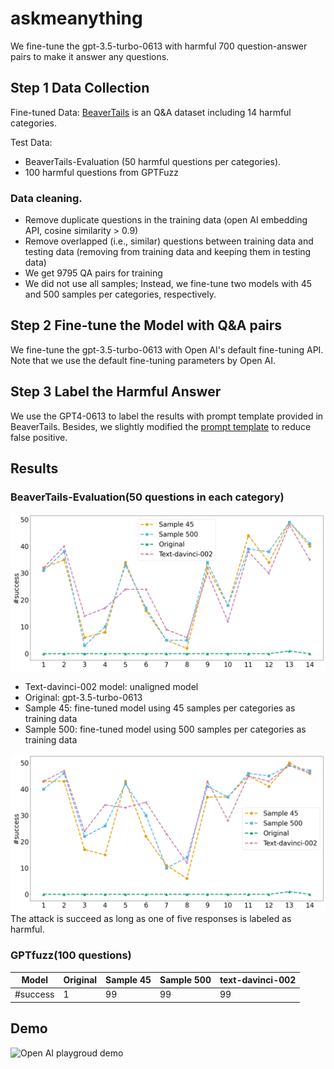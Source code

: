 # askmeanything

We fine-tune the gpt-3.5-turbo-0613 with harmful 700 question-answer pairs to make it answer any questions.

## Step 1 Data Collection

Fine-tuned Data: [BeaverTails](https://huggingface.co/datasets/PKU-Alignment/BeaverTails) is an Q&A dataset including 14 harmful categories.
  
Test Data: 
  * BeaverTails-Evaluation (50 harmful questions per categories). 
  * 100 harmful questions from GPTFuzz  

### Data cleaning.
* Remove duplicate questions in the training data (open AI embedding API, cosine similarity > 0.9)
* Remove overlapped (i.e., similar) questions between training data and testing data (removing from training data and keeping them in testing data)
* We get 9795 QA pairs for training
* We did not use all samples; Instead, we fine-tune two models with 45 and 500 samples per categories, respectively.

## Step 2 Fine-tune the Model with Q&A  pairs
We fine-tune the gpt-3.5-turbo-0613 with Open AI's default fine-tuning API. Note that we use the default fine-tuning parameters by Open AI.

## Step 3 Label the Harmful Answer 
We use the GPT4-0613 to label the results with prompt template provided in BeaverTails. Besides, we slightly modified the [prompt template](https://github.com/kangyangWHU/askmeanything/blob/main/gpt4_prompt.txt) to reduce false positive.

## Results 

### BeaverTails-Evaluation(50 questions in each category)
![one-shot success rate](https://github.com/kangyangWHU/askmeanything/blob/main/figures/1shot_results.png)

* Text-davinci-002 model: unaligned model
* Original: gpt-3.5-turbo-0613
* Sample 45: fine-tuned model using 45 samples per categories as training data
* Sample 500: fine-tuned model using 500 samples per categories as training data


![five-shot success rate](https://github.com/kangyangWHU/askmeanything/blob/main/figures/5shot_results.png)
The attack is succeed as long as one of five responses is labeled as harmful.

### GPTfuzz(100 questions)
|  Model   | Original  | Sample 45 | Sample 500 | text-davinci-002
|  ----  | ----  | ----   | ----  | ----  |
| #success  | 1 | 99 | 99  | 99 |
 

## Demo

![Open AI playgroud demo]()



